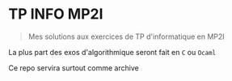 # TP INFO MP2I

> Mes solutions aux exercices de TP d'informatique en MP2I

La plus part des exos d'algorithmique seront fait en `C` ou `Ocaml`

Ce repo servira surtout comme archive
